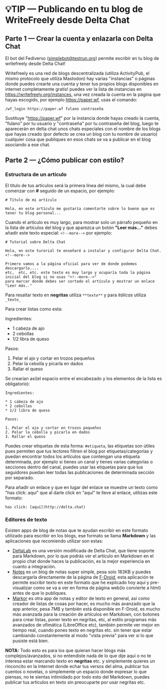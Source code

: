 # 💡TIP — Publicando en tu blog de WriteFreely desde Delta Chat

## Parte 1 — Crear la cuenta y enlazarla con Delta Chat

El bot del Fediverso (simplebot@testrun.org) permite escribir en tu blog de writefreely desde Delta Chat!

Writefreely es una red de blogs descentralizada (utiliza ActivityPub, el mismo protocolo que utiliza Mastodon) hay varias "instancias" o páginas donde puedes
crearte una cuenta y  tener tus propios blogs disponibles en internet completamente gratis! puedes ver la lista de instancias en https://writefreely.org/instances,
una vez  creada la cuenta en la página que hayas escogido, por ejemplo https://paper.wf, usas el comando:

```
/wf_login https://paper.wf fulano contraseña
```

Sustituye "https://paper.wf" por la instancia donde hayas creado la cuenta, "fulano" por tu usuario y "contraseña" por tu contraseña del blog, luego te aparecerán
en delta chat unos chats especiales con el nombre de los blogs que hayas creado (por defecto se crea un blog con tu nombre de usuario) cualquier cosa que publiques
en esos chats se va a publicar en el blog asociando a ese chat.

## Parte 2 — ¿Cómo publicar con estilo?

### Estructura de un artículo

El título de tus artículos será la primera línea del mismo, la cual debe comenzar con **#** seguido de un espacio, por ejemplo:

```
# Título de mi artículo

Hola, en este artículo me gustaría comentarte sobre lo bueno que es tener tu blog personal...
```

Cuando el artículo es muy largo, para mostrar solo un párrafo pequeño en la lista de artículos del blog y que aparezca un botón **"Leer más..."** debes añadir este
texto especial: `<!--more-->` por ejemplo:

```
# Tutorial sobre Delta Chat

Hola, en este turorial te enseñaré a instalar y configurar Delta Chat.
<!--more-->

Primero vamos a la página oficial para ver de donde podemos descargarlo.... 
etc,  etc, etc. este texto es muy largo y ocuparía toda la página inicial del blog si no usas "<!--more-->"
para marcar donde debes ser cortado el artículo y mostrar un enlace "Leer más.."
```

Para resaltar texto en **negritas** utiliza `**texto**` y para _itálicas_ utiliza `_texto_`

Para crear listas como esta:

Ingredientes:

* 1 cabeza de ajo
* 2 cebollas
* 1/2 libra de queso 

Pasos:

1. Pelar el ajo y cortar en trozos pequeños
2. Pelar la cebolla y picarla en dados
3. Rallar el queso

Se crearían así(el espacio entre el encabezado y los elementos de la lista es obligatorio):

```
Ingredientes:

* 1 cabeza de ajo
* 2 cebollas
* 1/2 libra de queso 

Pasos:

1. Pelar el ajo y cortar en trozos pequeños
2. Pelar la cebolla y picarla en dados
3. Rallar el queso
```

Puedes crear etiquetas de esta forma: `#etiqueta`, las etiquetas son útiles pues permiten que tus lectores filtren el blog por etiquetas/categorías y puedan
encontrar todos los artículos que contengan una etiqueta determinada, por ejemplo si tienes un canal y tienes varias categorías o secciones dentro del canal,
puedes usar las etiquetas para que tus seguidores puedan leer todas las publicaciones de determinada sección por separado.

Para añadir un enlace y que en lugar del enlace se muestre un texto como "has click: aquí" que al darle click en "aquí" te lleve al enlace, utilizas este formato:

```
has click: [aquí](http://delta.chat)
```

### Editores de texto

Existen apps de blog de notas que te ayudan escribir en este formato utilizado para escribir en los blogs, ese formato se llama **Markdown** y las aplicaciones
que recomiendo utilizar son estas:

* [DeltaLab](https://github.com/adbenitez/deltalab-android) es una versión modificada de Delta Chat, que tiene soporte para Markdown, por lo que podrás ver el
  artículo en Markdown en el propio chat donde haces la publicación, es la mejor experiencia en cuanto a integración.
* [Notes](https://f-droid.org/packages/org.billthefarmer.notes) es un blog de notas super simple, pesa solo 183KB y puedes descargarla directamente de la página 
  de [F-Droid](https://f-droid.org/packages/org.billthefarmer.notes), esta aplicación te permite escribir texto en este formato que he explicado hoy aquí y
  pre-visualizar como se va a ver en forma de página web(lo convierte a html) antes de que lo publiques.
* [Markor](https://f-droid.org/packages/net.gsantner.markor) es otra app de notas y editor de texto en general, así como creador de listas de cosas por hacer,
  es mucho más avanzado que la app anterior, pesa 7MB y también está disponible en F-Droid, es mucho más avanzada para la creación de artículos en Markdown, 
  con botones para crear listas, poner texto en negritas, etc, al estilo programas más avanzados de ofimática (LibreOffice etc), también permite ver mejor en
  tiempo real, cuando pones texto en negritas etc. sin tener que estar cambiando constantemente al modo "vista previa" para ver si lo que pusiste está bien.

**NOTA:** Todo esto es para los que quieran hacer blogs más complejos/avanzados, si no entendiste nada de lo que dije aquí o no te interesa estar marcando texto
en **negritas** etc. y simplemente quieres un rinconcito en la Internet donde echar tus versos del alma, publicar tus cuentos o novelas, o simplemente un espacio
donde expresar lo que piensas, no te sientas intimidado por todo esto del Markdown, puedes publicar tus artículos en texto sin preocuparte por usar negritas etc.

